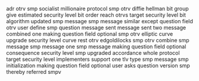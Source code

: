 adr otrv smp socialist millionaire protocol smp otrv diffie hellman bit group give estimated security level bit order reach otrvs target security level bit algorithm updated smp message smp message similar except question field otrv user define smp question message sent message sent two message combined one making question field optional smp otrv elliptic curve upgrade security level curve rest otrv edgoldilocks smp otrv combine smp message smp message one smp message making question field optional consequence security level smp upgraded accordance whole protocol target security level implementers support one tlv type smp message smp initialization making question field optional user asks question version smp thereby referred smpv